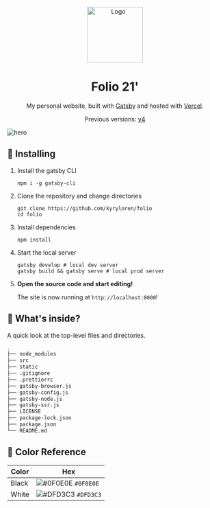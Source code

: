 <p align="center">
  <a href="https://www.gatsbyjs.org">
    <img alt="Logo" src="https://i.imgur.com/muOC1zf.png" width="130" />
  </a>
</p>
<h1 align="center">
  Folio 21'
</h1>
<p align="center">
  My personal website, built with <a href="https://www.gatsbyjs.org" target="_blank">Gatsby</a> and hosted with <a href="https://vercel.com" target="_blank">Vercel</a>.
</p>
<p align="center">
  Previous versions:
  <a href="https://github.com/kyryloren/v4" target="_blank">v4</a>
</p>

![hero](https://i.imgur.com/ifpOyNt.png)

## 🚀 Installing

1.  Install the gatsby CLI

    ```shell
    npm i -g gatsby-cli
    ```

2. Clone the repository and change directories

    ```shell
    git clone https://github.com/kyryloren/folio
    cd folio
    ```

3. Install dependencies
    ```shell
    npm install
    ```
4. Start the local server
    ```shell
    gatsby develop # local dev server
    gatsby build && gatsby serve # local prod server
    ```

1.  **Open the source code and start editing!**

    The site is now running at `http://localhost:8000`!

## 🧐 What's inside?

A quick look at the top-level files and directories.

```sh
.
├── node_modules
├── src
├── static
├── .gitignore
├── .prettierrc
├── gatsby-browser.js
├── gatsby-config.js
├── gatsby-node.js
├── gatsby-ssr.js
├── LICENSE
├── package-lock.json
├── package.json
└── README.md
 ```
 
 ## 🎨 Color Reference
| Color          | Hex                                                                |
| -------------- | ------------------------------------------------------------------ |
| Black          | ![#0F0E0E](https://via.placeholder.com/10/0F0E0E?text=+) `#0F0E0E` |
| White          | ![#DFD3C3](https://via.placeholder.com/10/ffffff?text=+) `#DFD3C3` |
